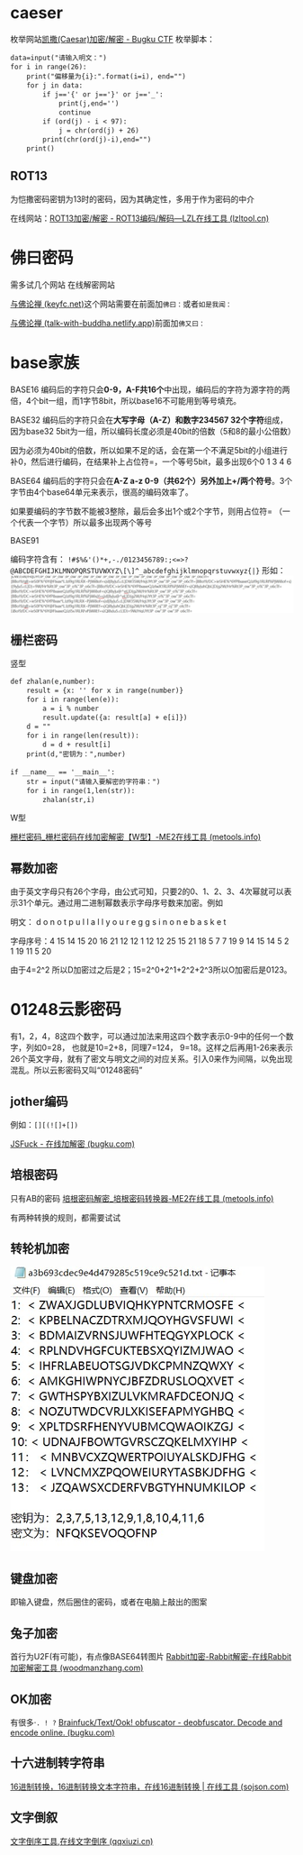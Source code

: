 # caeser

枚举网站[凯撒(Caesar)加密/解密 - Bugku CTF](https://ctf.bugku.com/tool/caesar)
枚举脚本：
```
data=input("请输入明文：")  
for i in range(26):  
    print("偏移量为{i}:".format(i=i), end="")  
    for j in data:  
        if j=='{' or j=='}' or j=='_':  
            print(j,end='')  
            continue  
        if (ord(j) - i < 97):  
            j = chr(ord(j) + 26)  
        print(chr(ord(j)-i),end="")  
    print()
```

## ROT13

为恺撒密码密钥为13时的密码，因为其确定性，多用于作为密码的中介

在线网站：[ROT13加密/解密 - ROT13编码/解码—LZL在线工具 (lzltool.cn)](https://lzltool.cn/Tools/Rot13)

# 佛曰密码

需多试几个网站
在线解密网站

[与佛论禅 (keyfc.net)](https://www.keyfc.net/bbs/tools/tudoucode.aspx)这个网站需要在前面加`佛曰：`或者`如是我闻：`

[与佛论禅 (talk-with-buddha.netlify.app)](https://talk-with-buddha.netlify.app/)前面加`佛又曰：`


# base家族
BASE16
编码后的字符只会**0-9，A-F共16个**中出现，编码后的字符为源字符的两倍，4个bit一组，而1字节8bit，所以base16不可能用到等号填充。

BASE32
编码后的字符只会在**大写字母（A-Z）和数字234567 32个字符**组成，因为base32 5bit为一组，所以编码长度必须是40bit的倍数（5和8的最小公倍数）

因为必须为40bit的倍数，所以如果不足的话，会在第一个不满足5bit的小组进行补0，然后进行编码，在结果补上占位符=，一个等号5bit，最多出现6个0 1 3 4 6

BASE64
编码后的字符只会在**A-Z a-z 0-9（共62个）另外加上+/两个符号**。3个字节由4个base64单元来表示，很高的编码效率了。

如果要编码的字节数不能被3整除，最后会多出1个或2个字节，则用占位符= （一个代表一个字节）所以最多出现两个等号

BASE91

编码字符含有：
`!#$%&'()*+,-./0123456789:;<=>?@ABCDEFGHIJKLMNOPQRSTUVWXYZ\[\]^_abcdefghijklmnopqrstuvwxyz{|}`
形如：
![](./img/2.jpg)

## 栅栏密码

竖型
```
def zhalan(e,number):  
    result = {x: '' for x in range(number)}  
    for i in range(len(e)):  
        a = i % number  
        result.update({a: result[a] + e[i]})  
    d = ""  
    for i in range(len(result)):  
        d = d + result[i]  
    print(d,"密钥为：",number)  
  
if __name__ == '__main__':  
    str = input("请输入要解密的字符串：")  
    for i in range(1,len(str)):  
        zhalan(str,i)
```


W型

[栅栏密码_栅栏密码在线加密解密【W型】-ME2在线工具 (metools.info)](http://www.metools.info/code/fence154.html)


## 幂数加密

由于英文字母只有26个字母，由公式可知，只要2的0、1、2、3、4次幂就可以表示31个单元。通过用二进制幂数表示字母序号数来加密。例如

明文： d o n o t p u l l a l l y o u r e g g s i n o n e b a s k e t

字母序号：4 15 14 15 20 16 21 12 12 1 12 12 25 15 21 18 5 7 7 19 9 14 15 14 5 2 1 19 11 5 20

由于4=2^2 所以D加密过之后是2；15=2^0+2^1+2^2+2^3所以O加密后是0123。

# 01248云影密码

有1，2，4，8这四个数字，可以通过加法来用这四个数字表示0-9中的任何一个数字，列如0=28， 也就是10=2+8，同理7=124， 9=18。这样之后再用1-26来表示26个英文字母，就有了密文与明文之间的对应关系。引入0来作为间隔，以免出现混乱。所以云影密码又叫“01248密码”

## jother编码

例如：`[][(![]+[])`

[JSFuck - 在线加解密 (bugku.com)](https://www.bugku.com/tools/jsfuck/)

## 培根密码

只有AB的密码
[培根密码解密_培根密码转换器-ME2在线工具 (metools.info)](http://www.metools.info/code/bacon193.html)

有两种转换的规则，都需要试试

## 转轮机加密

![](./img/1.jpg)

## 键盘加密

即输入键盘，然后圈住的密码，或者在电脑上敲出的图案

## 兔子加密

首行为U2F(有可能)，有点像BASE64转图片
[Rabbit加密-Rabbit解密-在线Rabbit加密解密工具 (woodmanzhang.com)](https://www.woodmanzhang.com/webkit/rabbitencrypt/index.html)

## OK加密

有很多·`. ! ?`
[Brainfuck/Text/Ook! obfuscator - deobfuscator. Decode and encode online. (bugku.com)](https://tool.bugku.com/brainfuck/?wafcloud=1)

## 十六进制转字符串

[16进制转换，16进制转换文本字符串，在线16进制转换 | 在线工具 (sojson.com)](https://www.sojson.com/hexadecimal.html)

## 文字倒叙

[文字倒序工具,在线文字倒序 (qqxiuzi.cn)](https://www.qqxiuzi.cn/zh/daoxu/)

